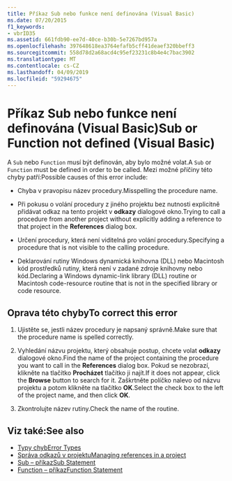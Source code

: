 ```yaml
---
title: Příkaz Sub nebo funkce není definována (Visual Basic)
ms.date: 07/20/2015
f1_keywords:
- vbrID35
ms.assetid: 661fdb90-ee7d-40ce-b30b-5e7267bd957a
ms.openlocfilehash: 397648618ea3764efafb5cff41deaef320bbeff3
ms.sourcegitcommit: 558d78d2a68acd4c95ef23231c8b4e4c7bac3902
ms.translationtype: MT
ms.contentlocale: cs-CZ
ms.lasthandoff: 04/09/2019
ms.locfileid: "59294675"
---
```

# <a name="sub-or-function-not-defined-visual-basic"></a><span data-ttu-id="0018c-102">Příkaz Sub nebo funkce není definována (Visual Basic)</span><span class="sxs-lookup"><span data-stu-id="0018c-102">Sub or Function not defined (Visual Basic)</span></span>
<span data-ttu-id="0018c-103">A `Sub` nebo `Function` musí být definován, aby bylo možné volat.</span><span class="sxs-lookup"><span data-stu-id="0018c-103">A `Sub` or `Function` must be defined in order to be called.</span></span> <span data-ttu-id="0018c-104">Mezi možné příčiny této chyby patří:</span><span class="sxs-lookup"><span data-stu-id="0018c-104">Possible causes of this error include:</span></span>  
  
-   <span data-ttu-id="0018c-105">Chyba v pravopisu název procedury.</span><span class="sxs-lookup"><span data-stu-id="0018c-105">Misspelling the procedure name.</span></span>  
  
-   <span data-ttu-id="0018c-106">Při pokusu o volání procedury z jiného projektu bez nutnosti explicitně přidávat odkaz na tento projekt v **odkazy** dialogové okno.</span><span class="sxs-lookup"><span data-stu-id="0018c-106">Trying to call a procedure from another project without explicitly adding a reference to that project in the **References** dialog box.</span></span>  
  
-   <span data-ttu-id="0018c-107">Určení procedury, která není viditelná pro volání procedury.</span><span class="sxs-lookup"><span data-stu-id="0018c-107">Specifying a procedure that is not visible to the calling procedure.</span></span>  
  
-   <span data-ttu-id="0018c-108">Deklarování rutiny Windows dynamická knihovna (DLL) nebo Macintosh kód prostředků rutiny, která není v zadané zdroje knihovny nebo kód.</span><span class="sxs-lookup"><span data-stu-id="0018c-108">Declaring a Windows dynamic-link library (DLL) routine or Macintosh code-resource routine that is not in the specified library or code resource.</span></span>  
  
## <a name="to-correct-this-error"></a><span data-ttu-id="0018c-109">Oprava této chyby</span><span class="sxs-lookup"><span data-stu-id="0018c-109">To correct this error</span></span>  
  
1. <span data-ttu-id="0018c-110">Ujistěte se, jestli název procedury je napsaný správně.</span><span class="sxs-lookup"><span data-stu-id="0018c-110">Make sure that the procedure name is spelled correctly.</span></span>  
  
2. <span data-ttu-id="0018c-111">Vyhledání názvu projektu, který obsahuje postup, chcete volat **odkazy** dialogové okno.</span><span class="sxs-lookup"><span data-stu-id="0018c-111">Find the name of the project containing the procedure you want to call in the **References** dialog box.</span></span> <span data-ttu-id="0018c-112">Pokud se nezobrazí, klikněte na tlačítko **Procházet** tlačítko ji najít.</span><span class="sxs-lookup"><span data-stu-id="0018c-112">If it does not appear, click the **Browse** button to search for it.</span></span> <span data-ttu-id="0018c-113">Zaškrtněte políčko nalevo od názvu projektu a potom klikněte na tlačítko **OK**.</span><span class="sxs-lookup"><span data-stu-id="0018c-113">Select the check box to the left of the project name, and then click **OK**.</span></span>  
  
3. <span data-ttu-id="0018c-114">Zkontrolujte název rutiny.</span><span class="sxs-lookup"><span data-stu-id="0018c-114">Check the name of the routine.</span></span>  
  
## <a name="see-also"></a><span data-ttu-id="0018c-115">Viz také:</span><span class="sxs-lookup"><span data-stu-id="0018c-115">See also</span></span>

- [<span data-ttu-id="0018c-116">Typy chyb</span><span class="sxs-lookup"><span data-stu-id="0018c-116">Error Types</span></span>](../../../visual-basic/programming-guide/language-features/error-types.md)
- [<span data-ttu-id="0018c-117">Správa odkazů v projektu</span><span class="sxs-lookup"><span data-stu-id="0018c-117">Managing references in a project</span></span>](/visualstudio/ide/managing-references-in-a-project)
- [<span data-ttu-id="0018c-118">Sub – příkaz</span><span class="sxs-lookup"><span data-stu-id="0018c-118">Sub Statement</span></span>](../../../visual-basic/language-reference/statements/sub-statement.md)
- [<span data-ttu-id="0018c-119">Function – příkaz</span><span class="sxs-lookup"><span data-stu-id="0018c-119">Function Statement</span></span>](../../../visual-basic/language-reference/statements/function-statement.md)
